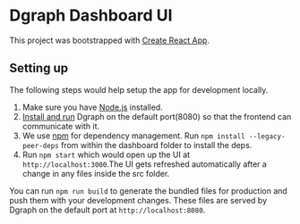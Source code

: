 # Dgraph Dashboard UI

This project was bootstrapped with
[Create React App](https://github.com/facebookincubator/create-react-app).

## Setting up

The following steps would help setup the app for development locally.

1. Make sure you have [Node.js](https://nodejs.org/en/) installed.
2. [Install and run](https://docs.dgraph.io) Dgraph on the default port(8080) so that the frontend
   can communicate with it.
3. We use [npm](https://www.npmjs.com/) for dependency management. Run
   `npm install --legacy-peer-deps` from within the dashboard folder to install the deps.
4. Run `npm start` which would open up the UI at `http://localhost:3000`.The UI gets refreshed
   automatically after a change in any files inside the src folder.

You can run `npm run build` to generate the bundled files for production and push them with your
development changes. These files are served by Dgraph on the default port at
`http://localhost:8080`.

